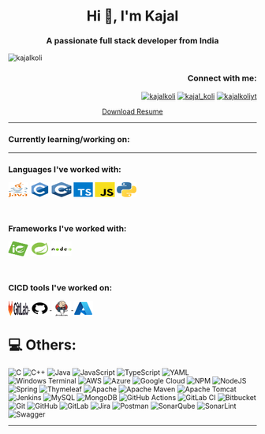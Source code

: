 <!--
**KajalKoli/KajalKoli** is a ✨ _special_ ✨ repository because its `README.md` (this file) appears on your GitHub profile.

Here are some ideas to get you started:

- 🔭 I’m currently working on ...
- 🌱 I’m currently learning ...
- 👯 I’m looking to collaborate on ...
- 🤔 I’m looking for help with ...
- 💬 Ask me about ...
- 📫 How to reach me: ...
- 😄 Pronouns: ...
- ⚡ Fun fact: ...
-->


<h1 align="center">Hi 👋, I'm Kajal</h1>
<h3 align="center">A passionate full stack developer from India</h3>

<p align="left"> <img src="https://komarev.com/ghpvc/?username=kajalkoli&label=Profile%20views&color=0e75b6&style=flat" alt="kajalkoli" /> </p>


<h3 align="right">Connect with me:</h3>
<p align="right">
<a href="https://linkedin.com/in/kajalkoli" target="blank"><img align="center" src="https://raw.githubusercontent.com/rahuldkjain/github-profile-readme-generator/master/src/images/icons/Social/linked-in-alt.svg" alt="kajalkoli" height="30" width="40" /></a>
<a href="https://instagram.com/kajal_koli" target="blank"><img align="center" src="https://raw.githubusercontent.com/rahuldkjain/github-profile-readme-generator/master/src/images/icons/Social/instagram.svg" alt="kajal_koli" height="30" width="40" /></a>
<a href="https://www.youtube.com/c/KajalkoliYT" target="blank"><img align="center" src="https://raw.githubusercontent.com/rahuldkjain/github-profile-readme-generator/master/src/images/icons/Social/youtube.svg" alt="kajalkoliyt" height="30" width="40" /></a>
</p>


<div style="text-align: center;">
    <a href="https://github.com/KajalKoli/Resume/blob/main/Kajal-resume-sept.pdf" target="_blank">Download Resume</a>
</div>

---

<h3 align="left">Currently learning/working on: </h3>
<p align="left">
<a href="https://github.com/KajalKoli/BlockChain" target="blank"></a>

---

<h3 align="left">Languages I've worked with: </h3>
<p align="left">
<a href="https://www.java.com/en/" target="blank"><img align="center" src="https://github.com/KajalKoli/Resume/blob/main/imgs/java.svg" alt="Java" height="30" width="40" /></a>
<a href="https://www.cprogramming.com/" target="blank"><img align="center" src="https://github.com/KajalKoli/Resume/blob/main/imgs/c.svg" alt="C" height="30" width="40" /></a>   
<a href="https://isocpp.org/" target="blank"><img align="center" src="https://github.com/KajalKoli/Resume/blob/main/imgs/cpp.svg" alt="C++" height="30" width="40" /></a>
<a href="https://www.typescriptlang.org/" target="blank"><img align="center" src="https://github.com/KajalKoli/Resume/blob/main/imgs/typescript.svg" alt="Typescript" height="30" width="40" /></a>
<a href="https://www.javascript.com/" target="blank"><img align="center" src="https://github.com/KajalKoli/Resume/blob/main/imgs/javascript.svg" alt="Javascript" height="30" width="40" /></a>    
<a href="https://www.python.org/" target="blank"><img align="center" src="https://github.com/KajalKoli/Resume/blob/main/imgs/python.svg" alt="Python" height="30" width="40" /></a>
</p>

<br>
<h3 align="left">Frameworks I've worked with:</h3>
<p align="left">
<a href="https://spring.io/projects/spring-framework" target="blank"><img align="center" src="https://github.com/KajalKoli/Resume/blob/main/imgs/spring.svg" alt="Spring" height="30" width="40" /></a>
<a href="https://spring.io/projects/spring-boot" target="blank"><img align="center" src="https://github.com/KajalKoli/Resume/blob/main/imgs/icons8-spring-boot.svg" alt="Spring Boot" height="30" width="40" /></a>
<a href="https://nodejs.org/en" target="blank"><img align="center" src="https://github.com/KajalKoli/Resume/blob/main/imgs/nodejs-logo-svgrepo-com.svg" alt="NodeJs" height="30" width="40" /></a>

</p>

<br>
<h3 align="left">CICD tools I've worked on:</h3>
<p align="left">
<a href="https://about.gitlab.com/" target="_blank">
  <img align="center" src="https://github.com/KajalKoli/Resume/blob/main/imgs/gitlab-logo.png" alt="GitLab" height="30" width="40" />
</a>


<a href="https://github.com/features/actions" target="_blank">
  <img align="center" src="https://github.com/KajalKoli/Resume/blob/main/imgs/icons8-github.svg" alt="GitHub Actions" height="30" width="40" />
</a>

<a href="https://www.jenkins.io/" target="_blank">
  <img align="center" src="https://github.com/KajalKoli/Resume/blob/main/imgs/jenkins-svgrepo-com.svg" alt="Jenkins" height="30" width="40" />
</a>

<a href="https://azure.microsoft.com/en-us/services/devops/" target="_blank">
  <img align="center" src="https://github.com/KajalKoli/Resume/blob/main/imgs/Azure.svg" alt="Azure CI/CD" height="30" width="40" />
</a>


</p>



# 💻 Others:
![C](https://img.shields.io/badge/c-%2300599C.svg?style=for-the-badge&logo=c&logoColor=white) ![C++](https://img.shields.io/badge/c++-%2300599C.svg?style=for-the-badge&logo=c%2B%2B&logoColor=white) ![Java](https://img.shields.io/badge/java-%23ED8B00.svg?style=for-the-badge&logo=openjdk&logoColor=white) ![JavaScript](https://img.shields.io/badge/javascript-%23323330.svg?style=for-the-badge&logo=javascript&logoColor=%23F7DF1E) ![TypeScript](https://img.shields.io/badge/typescript-%23007ACC.svg?style=for-the-badge&logo=typescript&logoColor=white) ![YAML](https://img.shields.io/badge/yaml-%23ffffff.svg?style=for-the-badge&logo=yaml&logoColor=151515) ![Windows Terminal](https://img.shields.io/badge/Windows%20Terminal-%234D4D4D.svg?style=for-the-badge&logo=windows-terminal&logoColor=white) ![AWS](https://img.shields.io/badge/AWS-%23FF9900.svg?style=for-the-badge&logo=amazon-aws&logoColor=white) ![Azure](https://img.shields.io/badge/azure-%230072C6.svg?style=for-the-badge&logo=microsoftazure&logoColor=white) ![Google Cloud](https://img.shields.io/badge/GoogleCloud-%234285F4.svg?style=for-the-badge&logo=google-cloud&logoColor=white) ![NPM](https://img.shields.io/badge/NPM-%23CB3837.svg?style=for-the-badge&logo=npm&logoColor=white) ![NodeJS](https://img.shields.io/badge/node.js-6DA55F?style=for-the-badge&logo=node.js&logoColor=white) ![Spring](https://img.shields.io/badge/spring-%236DB33F.svg?style=for-the-badge&logo=spring&logoColor=white) ![Thymeleaf](https://img.shields.io/badge/Thymeleaf-%23005C0F.svg?style=for-the-badge&logo=Thymeleaf&logoColor=white) ![Apache](https://img.shields.io/badge/apache-%23D42029.svg?style=for-the-badge&logo=apache&logoColor=white) ![Apache Maven](https://img.shields.io/badge/Apache%20Maven-C71A36?style=for-the-badge&logo=Apache%20Maven&logoColor=white) ![Apache Tomcat](https://img.shields.io/badge/apache%20tomcat-%23F8DC75.svg?style=for-the-badge&logo=apache-tomcat&logoColor=black) ![Jenkins](https://img.shields.io/badge/jenkins-%232C5263.svg?style=for-the-badge&logo=jenkins&logoColor=white) ![MySQL](https://img.shields.io/badge/mysql-4479A1.svg?style=for-the-badge&logo=mysql&logoColor=white) ![MongoDB](https://img.shields.io/badge/MongoDB-%234ea94b.svg?style=for-the-badge&logo=mongodb&logoColor=white) ![GitHub Actions](https://img.shields.io/badge/github%20actions-%232671E5.svg?style=for-the-badge&logo=githubactions&logoColor=white) ![GitLab CI](https://img.shields.io/badge/gitlab%20CI-%23181717.svg?style=for-the-badge&logo=gitlab&logoColor=white) ![Bitbucket](https://img.shields.io/badge/bitbucket-%230047B3.svg?style=for-the-badge&logo=bitbucket&logoColor=white) ![Git](https://img.shields.io/badge/git-%23F05033.svg?style=for-the-badge&logo=git&logoColor=white) ![GitHub](https://img.shields.io/badge/github-%23121011.svg?style=for-the-badge&logo=github&logoColor=white) ![GitLab](https://img.shields.io/badge/gitlab-%23181717.svg?style=for-the-badge&logo=gitlab&logoColor=white) ![Jira](https://img.shields.io/badge/jira-%230A0FFF.svg?style=for-the-badge&logo=jira&logoColor=white) ![Postman](https://img.shields.io/badge/Postman-FF6C37?style=for-the-badge&logo=postman&logoColor=white) ![SonarQube](https://img.shields.io/badge/SonarQube-black?style=for-the-badge&logo=sonarqube&logoColor=4E9BCD) ![SonarLint](https://img.shields.io/badge/SonarLint-CB2029?style=for-the-badge&logo=SONARLINT&logoColor=white) ![Swagger](https://img.shields.io/badge/-Swagger-%23Clojure?style=for-the-badge&logo=swagger&logoColor=white)

---


<!-- Proudly created with GPRM ( https://gprm.itsvg.in ) -->
